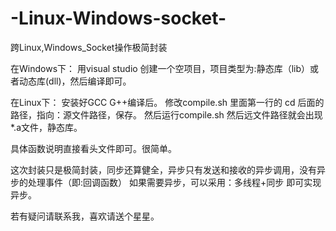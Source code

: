 # -Linux-Windows-socket-
跨Linux,Windows_Socket操作极简封装

在Windows下：
用visual studio 创建一个空项目，项目类型为:静态库（lib）或者动态库(dll)，然后编译即可。

在Linux下：
安装好GCC  G++编译后。
修改compile.sh 里面第一行的 cd 后面的路径，指向：源文件路径，保存。
然后运行compile.sh 然后远文件路径就会出现 *.a文件，静态库。

具体函数说明直接看头文件即可。很简单。

这次封装只是极简封装，同步还算健全，异步只有发送和接收的异步调用，没有异步的处理事件（即:回调函数）
如果需要异步，可以采用：多线程+同步 即可实现异步。

若有疑问请联系我，喜欢请送个星星。
